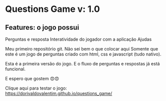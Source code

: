 # Questions Game v: 1.0

## Features: o jogo possui
   Perguntas e resposta
   Interatividade do jogador com a aplicação
   Ajudas

Meu primeiro repositório git. Não sei bem o que colocar aqui
Somente que este é um jogo de perguntas criado com html, css e javascript (tudo nativo).

Esta é a primeira versão do jogo. E o fluxo de perguntas e respostas já está funcional.

E espero que gostem 😍😍

Clique aqui para testar o jogo:
https://dorivaldovalentim.github.io/questions_game/
